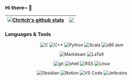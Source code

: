 ### Hi there~ 👋

<!-- 显示star等信息 -->
| <a href="https://github.com/anuraghazra/github-readme-stats"><img align="center" src="https://github-readme-stats.vercel.app/api?username=Zerokei&show_icons=true&include_all_commits=true&theme=buefy&hide_border=true" alt="Chritch's github stats" /></a> | <a href="https://github.com/anuraghazra/github-readme-stats"><img align="center" src="https://github-readme-stats.vercel.app/api/top-langs/?username=Zerokei&layout=compact&theme=buefy&hide_border=true" /></a> |
| ------------- | ------------- |

### Languages & Tools
<p align="center">
<img src="https://img.shields.io/badge/-C-a8b9cc?logo=c&logoColor=fff" alt="C" />
<img src="https://img.shields.io/badge/-C%2B%2B-00599c?logo=c%2B%2B&logoColor=fff" alt="C++" /> 
<img src="https://img.shields.io/badge/-Python-3776ab?logo=python&logoColor=fff" alt="Python" /> 
<img src="https://img.shields.io/badge/-Scala-c02300?logo=scala&logoColor=fff" alt="Scala" />
<img src="https://img.shields.io/badge/-x86%20asm-0071C5?logo=intel&logoColor=fff" alt="x86 asm" />
</p>

<p align="center">
<img src="https://img.shields.io/badge/-Markdown-555555?logo=markdown&logoColor=fff" alt="Markdown" />
<img src="https://img.shields.io/badge/-LaTeX-111111?logo=latex&logoColor=fff" alt="LaTeX" />
</p>

<p align="center">
<img src="https://img.shields.io/badge/-git-F05032?logo=git&logoColor=fff" alt="git" />
<img src="https://img.shields.io/badge/-shell-4EAA25?logo=gnu%20bash&logoColor=fff" alt="shell" /> 
<img src="https://img.shields.io/badge/-RSS-FD6737?logo=rss&logoColor=fff" alt="RSS" /> 
<img src="https://img.shields.io/badge/-Linux-FCC624?logo=linux&logoColor=000" alt="Linux" />
</p>

<p align="center">
<img src="https://img.shields.io/badge/-Obsidian-8E2FFA?logo=obsidian&logoColor=fff" alt="Obsidian" />
<img src="https://img.shields.io/badge/-Notion-000000?logo=notion&logoColor=fff" alt="Notion" /> 
<img src="https://img.shields.io/badge/-VS%20Code-1f88ce?logo=visual%20studio%20code&logoColor=fff" alt="VS Code" /> 
<img src="https://img.shields.io/badge/-Jetbrains%20IDE-e1502b?logo=jetbrains&logoColor=fff" alt="Jetbrains" />
</p>
